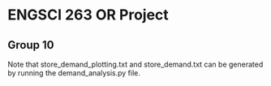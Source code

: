 # ENGSCI 263 OR Project
## Group 10

Note that store_demand_plotting.txt and store_demand.txt can be generated by running the demand_analysis.py file.
